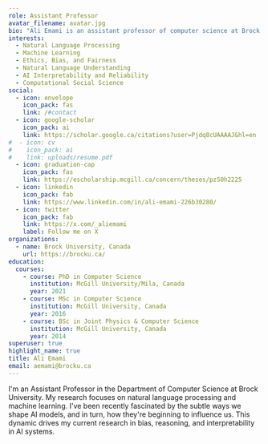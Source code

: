 ```yaml
---
role: Assistant Professor
avatar_filename: avatar.jpg
bio: "Ali Emami is an assistant professor of computer science at Brock Uniersity. His research interests include natural language processing, machine learning, and artificial intelligence. He leads the Natural Language Processing group, which develops natural language understanding and generation systems that are generalizable, interpretable, and fair."
interests:
  - Natural Language Processing
  - Machine Learning
  - Ethics, Bias, and Fairness
  - Natural Language Understanding
  - AI Interpretability and Reliability
  - Computational Social Science
social:
  - icon: envelope
    icon_pack: fas
    link: /#contact
  - icon: google-scholar
    icon_pack: ai
    link: https://scholar.google.ca/citations?user=Pjdq8cUAAAAJ&hl=en
#  - icon: cv
#    icon_pack: ai
#    link: uploads/resume.pdf
  - icon: graduation-cap
    icon_pack: fas
    link: https://escholarship.mcgill.ca/concern/theses/pz50h2225
  - icon: linkedin
    icon_pack: fab
    link: https://www.linkedin.com/in/ali-emami-226b30280/
  - icon: twitter
    icon_pack: fab
    link: https://x.com/_aliemami
    label: Follow me on X
organizations:
  - name: Brock University, Canada
    url: https://brocku.ca/
education:
  courses:
    - course: PhD in Computer Science
      institution: McGill University/Mila, Canada
      year: 2021
    - course: MSc in Computer Science
      institution: McGill University, Canada
      year: 2016
    - course: BSc in Joint Physics & Computer Science
      institution: McGill University, Canada
      year: 2014
superuser: true
highlight_name: true
title: Ali Emami
email: aemami@brocku.ca
---
```


I'm an Assistant Professor in the Department of Computer Science at Brock University. My research focuses on natural language processing and machine learning. I've been recently fascinated by the subtle ways we shape AI models, and in turn, how they're beginning to influence us. This dynamic drives my current research in bias, reasoning, and interpretability in AI systems.

<!-- I received my PhD in Computer Science in 2021 from [McGill University](http://cs.mcgill.ca) and [Mila](https://mila.quebec), supervised by Dr. [Jackie Cheung](https://www.cs.mcgill.ca/~jcheung/). My PhD research was at the intersection of Natural Language Inference (NLI) and common-sense reasoning in AI Systems. -->






